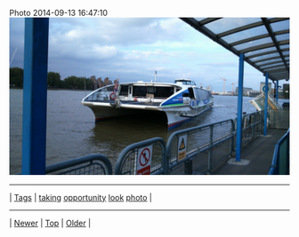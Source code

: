 <!--
title: Photo 2014-09-13 16
date: 2020-06-28T15:00:41.546Z
tags: taking, opportunity, look, photo
-->











Photo 2014-09-13 16:47:10
![](97393734752-0.jpg)

<!--BOTTOM-POST-NAVIGATION-->
---

| [Tags](tags.md) | [taking](tag-taking.md) [opportunity](tag-opportunity.md) [look](tag-look.md) [photo](tag-photo.md) |

---

| [Newer](97387809067.md) | [Top](index.md) | [Older](97395378907.md) |